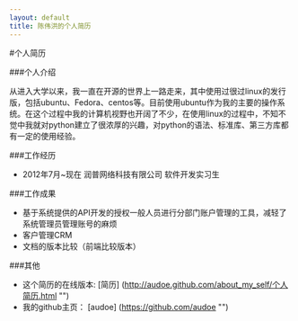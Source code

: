 ```yaml
---
layout: default
title: 陈伟洪的个人简历
---
```






#个人简历


###个人介绍

从进入大学以来，我一直在开源的世界上一路走来，其中使用过很过linux的发行版，包括ubuntu、Fedora、centos等。目前使用ubuntu作为我的主要的操作系统。在这个过程中我的计算机视野也开阔了不少，在使用linux的过程中，不知不觉中我就对python建立了很浓厚的兴趣，对python的语法、标准库、第三方库都有一定的使用经验。

###工作经历

- 2012年7月~现在   润普网络科技有限公司      软件开发实习生


###工作成果
- 基于系统提供的API开发的授权一般人员进行分部门账户管理的工具，减轻了系统管理员管理账号的麻烦
- 客户管理CRM
- 文档的版本比较（前端比较版本）


 
###其他

- 这个简历的在线版本: [简历] (http://audoe.github.com/about_my_self/个人简历.html "")
- 我的github主页： [audoe] (https://github.com/audoe "")



